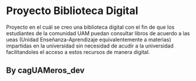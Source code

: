 # Proyecto Biblioteca Digital 
Proyecto en el cuál se creo una biblioteca digital con el fin de que los estudiantes de la comunidad UAM puedan consultar libros de acuerdo a las ueas (Unidad Enseñanza-Aprendizaje equivalentemente a materias) impartidas en la universidad sin necesidad de acudir a la universidad facilitandoles el acceso a estos recursos de manera digital.
## By cagUAMeros_dev
